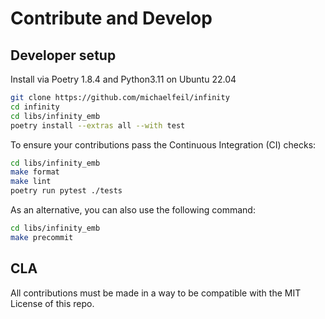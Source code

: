 # Contribute and Develop

## Developer setup

Install via Poetry 1.8.4 and Python3.11 on Ubuntu 22.04
```bash
git clone https://github.com/michaelfeil/infinity
cd infinity
cd libs/infinity_emb
poetry install --extras all --with test
```

To ensure your contributions pass the Continuous Integration (CI) checks:
```bash
cd libs/infinity_emb
make format
make lint
poetry run pytest ./tests
```
As an alternative, you can also use the following command:
```bash
cd libs/infinity_emb
make precommit
```

## CLA
All contributions must be made in a way to be compatible with the MIT License of this repo. 